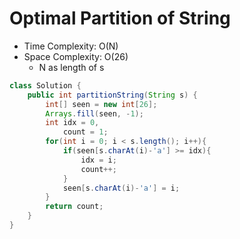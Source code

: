# Optimal Partition of String

- Time Complexity: O(N)
- Space Complexity: O(26)
  - N as length of s

```java
class Solution {
    public int partitionString(String s) {
        int[] seen = new int[26];
        Arrays.fill(seen, -1);
        int idx = 0,
            count = 1;
        for(int i = 0; i < s.length(); i++){
            if(seen[s.charAt(i)-'a'] >= idx){
                idx = i;
                count++;
            }
            seen[s.charAt(i)-'a'] = i;
        }
        return count;
    }
}
```

